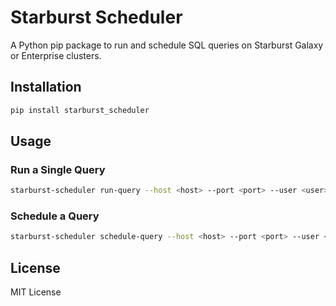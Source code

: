 
# Starburst Scheduler

A Python pip package to run and schedule SQL queries on Starburst Galaxy or Enterprise clusters.

## Installation

```bash
pip install starburst_scheduler
```

## Usage

### Run a Single Query

```bash
starburst-scheduler run-query --host <host> --port <port> --user <user> --password <password> --catalog sample --schema burstbank --query "SELECT * FROM system.runtime.nodes"
```

### Schedule a Query

```bash
starburst-scheduler schedule-query --host <host> --port <port> --user <user> --password <password> --catalog sample --schema burstbank --query "SELECT * FROM system.runtime.nodes" --frequency 60 --time-unit seconds
```

## License

MIT License
